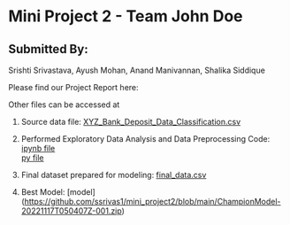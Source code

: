 # Mini Project 2 - Team John Doe

## Submitted By: 
Srishti Srivastava, Ayush Mohan, Anand Manivannan, Shalika Siddique

Please find our Project Report here: 

Other files can be accessed at <br />
1. Source data file: [XYZ_Bank_Deposit_Data_Classification.csv](https://github.com/ssrivas1/mini_project2/blob/main/XYZ_Bank_Deposit_Data_Classification.csv) <br />
2. Performed Exploratory Data Analysis and Data Preprocessing Code: <br />
[ipynb file](https://github.com/ssrivas1/mini_project2/blob/main/Mini_Project_2.ipynb) <br />
[py file](https://github.com/ssrivas1/mini_project2/blob/main/mini_project_2.py) <br />

3. Final dataset prepared for modeling: [final_data.csv](https://github.com/ssrivas1/mini_project2/blob/main/final_data.csv) <br />
4. Best Model: [model] (https://github.com/ssrivas1/mini_project2/blob/main/ChampionModel-20221117T050407Z-001.zip) <br />





